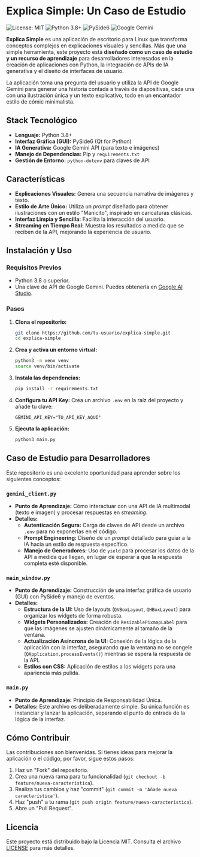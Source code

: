 # Explica Simple: Un Caso de Estudio

![License: MIT](https://img.shields.io/badge/License-MIT-yellow.svg) ![Python 3.8+](https://img.shields.io/badge/python-3.8+-blue.svg) ![PySide6](https://img.shields.io/badge/PySide6-Qt_for_Python-green.svg) ![Google Gemini](https://img.shields.io/badge/API-Google_Gemini-purple.svg)

**Explica Simple** es una aplicación de escritorio para Linux que transforma conceptos complejos en explicaciones visuales y sencillas. Más que una simple herramienta, este proyecto está **diseñado como un caso de estudio y un recurso de aprendizaje** para desarrolladores interesados en la creación de aplicaciones con Python, la integración de APIs de IA generativa y el diseño de interfaces de usuario.

La aplicación toma una pregunta del usuario y utiliza la API de Google Gemini para generar una historia contada a través de diapositivas, cada una con una ilustración única y un texto explicativo, todo en un encantador estilo de cómic minimalista.

## Stack Tecnológico

*   **Lenguaje:** Python 3.8+
*   **Interfaz Gráfica (GUI):** PySide6 (Qt for Python)
*   **IA Generativa:** Google Gemini API (para texto e imágenes)
*   **Manejo de Dependencias:** Pip y `requirements.txt`
*   **Gestión de Entorno:** `python-dotenv` para claves de API

## Características

*   **Explicaciones Visuales:** Genera una secuencia narrativa de imágenes y texto.
*   **Estilo de Arte Único:** Utiliza un *prompt* diseñado para obtener ilustraciones con un estilo "Manicito", inspirado en caricaturas clásicas.
*   **Interfaz Limpia y Sencilla:** Facilita la interacción del usuario.
*   **Streaming en Tiempo Real:** Muestra los resultados a medida que se reciben de la API, mejorando la experiencia de usuario.

## Instalación y Uso

### Requisitos Previos

*   Python 3.8 o superior.
*   Una clave de API de Google Gemini. Puedes obtenerla en [Google AI Studio](https://aistudio.google.com/app/apikey).

### Pasos

1.  **Clona el repositorio:**
    ```bash
    git clone https://github.com/tu-usuario/explica-simple.git
    cd explica-simple
    ```

2.  **Crea y activa un entorno virtual:**
    ```bash
    python3 -m venv venv
    source venv/bin/activate
    ```

3.  **Instala las dependencias:**
    ```bash
    pip install -r requirements.txt
    ```

4.  **Configura tu API Key:**
    Crea un archivo `.env` en la raíz del proyecto y añade tu clave:
    ```
    GEMINI_API_KEY="TU_API_KEY_AQUI"
    ```

5.  **Ejecuta la aplicación:**
    ```bash
    python3 main.py
    ```

## Caso de Estudio para Desarrolladores

Este repositorio es una excelente oportunidad para aprender sobre los siguientes conceptos:

### `gemini_client.py`
*   **Punto de Aprendizaje:** Cómo interactuar con una API de IA multimodal (texto e imagen) y procesar respuestas en *streaming*.
*   **Detalles:**
    *   **Autenticación Segura:** Carga de claves de API desde un archivo `.env` para no exponerlas en el código.
    *   **Prompt Engineering:** Diseño de un *prompt* detallado para guiar a la IA hacia un estilo de respuesta específico.
    *   **Manejo de Generadores:** Uso de `yield` para procesar los datos de la API a medida que llegan, en lugar de esperar a que la respuesta completa esté disponible.

### `main_window.py`
*   **Punto de Aprendizaje:** Construcción de una interfaz gráfica de usuario (GUI) con PySide6 y manejo de eventos.
*   **Detalles:**
    *   **Estructura de la UI:** Uso de layouts (`QVBoxLayout`, `QHBoxLayout`) para organizar los widgets de forma robusta.
    *   **Widgets Personalizados:** Creación de `ResizablePixmapLabel` para que las imágenes se ajusten dinámicamente al tamaño de la ventana.
    *   **Actualización Asíncrona de la UI:** Conexión de la lógica de la aplicación con la interfaz, asegurando que la ventana no se congele (`QApplication.processEvents()`) mientras se espera la respuesta de la API.
    *   **Estilos con CSS:** Aplicación de estilos a los widgets para una apariencia más pulida.

### `main.py`
*   **Punto de Aprendizaje:** Principio de Responsabilidad Única.
*   **Detalles:** Este archivo es deliberadamente simple. Su única función es instanciar y lanzar la aplicación, separando el punto de entrada de la lógica de la interfaz.

## Cómo Contribuir

Las contribuciones son bienvenidas. Si tienes ideas para mejorar la aplicación o el código, por favor, sigue estos pasos:

1.  Haz un "Fork" del repositorio.
2.  Crea una nueva rama para tu funcionalidad (`git checkout -b feature/nueva-caracteristica`).
3.  Realiza tus cambios y haz "commit" (`git commit -m 'Añade nueva característica'`).
4.  Haz "push" a tu rama (`git push origin feature/nueva-caracteristica`).
5.  Abre un "Pull Request".

## Licencia

Este proyecto está distribuido bajo la Licencia MIT. Consulta el archivo [LICENSE](LICENSE) para más detalles.
